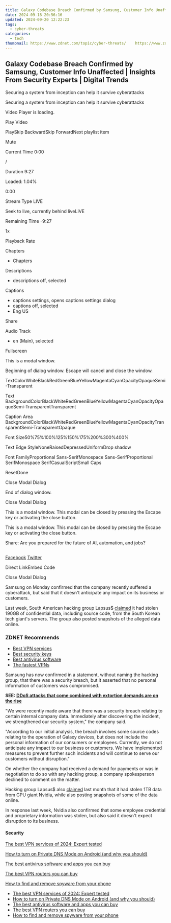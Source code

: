 ```yaml
---
title: Galaxy Codebase Breach Confirmed by Samsung, Customer Info Unaffected | Insights From Security Experts | Digital Trends
date: 2024-09-18 20:56:16
updated: 2024-09-20 12:22:23
tags:
  - cyber-threats
categories:
  - tech
thumbnail: https://www.zdnet.com/topic/cyber-threats/    https://www.zdnet.com/a/img/resize/5f1630023b25233e977fde65297372d8f6202050/2022/02/16/7b8a31ea-98e5-4b15-b69f-606567d1cd26/getty-mysterious-hands-on-a-keyboard.jpg?width=170&height=96&fit=crop&auto=webp
---
```


## Galaxy Codebase Breach Confirmed by Samsung, Customer Info Unaffected | Insights From Security Experts | Digital Trends

Securing a system from inception can help it survive cyberattacks

Securing a system from inception can help it survive cyberattacks

Video Player is loading.

Play Video

PlaySkip BackwardSkip ForwardNext playlist item

Mute

Current Time 0:00

/

Duration 9:27

Loaded: 1.04%

0:00

Stream Type LIVE

Seek to live, currently behind liveLIVE

Remaining Time \-9:27

1x

Playback Rate

Chapters

* Chapters

Descriptions

* descriptions off, selected

Captions

* captions settings, opens captions settings dialog
* captions off, selected
* Eng US

Share

Audio Track

* en (Main), selected

Fullscreen

This is a modal window.

Beginning of dialog window. Escape will cancel and close the window.

TextColorWhiteBlackRedGreenBlueYellowMagentaCyanOpacityOpaqueSemi-Transparent

Text BackgroundColorBlackWhiteRedGreenBlueYellowMagentaCyanOpacityOpaqueSemi-TransparentTransparent

Caption Area BackgroundColorBlackWhiteRedGreenBlueYellowMagentaCyanOpacityTransparentSemi-TransparentOpaque

Font Size50%75%100%125%150%175%200%300%400%

Text Edge StyleNoneRaisedDepressedUniformDrop shadow

Font FamilyProportional Sans-SerifMonospace Sans-SerifProportional SerifMonospace SerifCasualScriptSmall Caps

ResetDone

Close Modal Dialog

End of dialog window.

Close Modal Dialog

This is a modal window. This modal can be closed by pressing the Escape key or activating the close button.

This is a modal window. This modal can be closed by pressing the Escape key or activating the close button.

Share: Are you prepared for the future of AI, automation, and jobs?

## 

[Facebook](https://www.facebook.com/sharer/sharer.php?u=https%3A%2F%2Fwww.zdnet.com%2Fvideo%2Fsecuring-a-system-from-inception-can-help-it-survive-cyberattacks%2F&title=Are%20you%20prepared%20for%20the%20future%20of%20AI%2C%20automation%2C%20and%20jobs%3F "Facebook") [Twitter](https://twitter.com/intent/tweet?original%5Freferer=https%3A%2F%2Fabout.twitter.com%2Fresources%2Fbuttons&text=Are%20you%20prepared%20for%20the%20future%20of%20AI%2C%20automation%2C%20and%20jobs%3F&tw%5Fp=tweetbutton&url=https%3A%2F%2Fwww.zdnet.com%2Fvideo%2Fsecuring-a-system-from-inception-can-help-it-survive-cyberattacks%2F "Twitter") 

Direct LinkEmbed Code

Close Modal Dialog

Samsung on Monday confirmed that the company recently suffered a cyberattack, but said that it doesn't anticipate any impact on its business or customers.

Last week, South American hacking group Lapsus$ [claimed](https://www.bleepingcomputer.com/news/security/hackers-leak-190gb-of-alleged-samsung-data-source-code/) it had stolen 190GB of confidential data, including source code, from the South Korean tech giant's servers. The group also posted snapshots of the alleged data online.

### **ZDNET** Recommends

* [Best VPN services](https://www.zdnet.com/article/best-vpn/)
* [Best security keys](https://www.zdnet.com/article/best-security-key/)
* [Best antivirus software](https://www.zdnet.com/article/best-antivirus/)
* [The fastest VPNs](https://www.zdnet.com/article/fastest-vpn/)

Samsung has now confirmed in a statement, without naming the hacking group, that there was a security breach, but it asserted that no personal information of customers was compromised.

**SEE:** [**DDoS attacks that come combined with extortion demands are on the rise**](https://www.zdnet.com/article/ddos-attacks-that-come-combined-with-extortion-demands-are-on-the-rise#link=%7B%22linkText%22:%22DDoS%20attacks%20that%20come%20combined%20with%20extortion%20demands%20are%20on%20the%20rise%22,%22target%22:%22%5Fblank%22,%22href%22:%22https://www.zdnet.com/article/ddos-attacks-that-come-combined-with-extortion-demands-are-on-the-rise%22,%22role%22:%22standard%22,%22absolute%22:%22%22%7D)

"We were recently made aware that there was a security breach relating to certain internal company data. Immediately after discovering the incident, we strengthened our security system," the company said.

"According to our initial analysis, the breach involves some source codes relating to the operation of Galaxy devices, but does not include the personal information of our consumers or employees. Currently, we do not anticipate any impact to our business or customers. We have implemented measures to prevent further such incidents and will continue to serve our customers without disruption."

On whether the company had received a demand for payments or was in negotiation to do so with any hacking group, a company spokesperson declined to comment on the matter.

Hacking group Lapsus$ also [claimed](https://www.zdnet.com/article/nvidia-investigating-cybersecurity-incident/) last month that it had stolen 1TB data from GPU giant Nvidia, while also posting snapshots of some of the data online. 

In response last week, Nvidia also confirmed that some employee credential and proprietary information was stolen, but also said it doesn't expect disruption to its business.

#### Security

[The best VPN services of 2024: Expert tested](https://www.zdnet.com/article/best-vpn/ "The best VPN services of 2024: Expert tested")

[How to turn on Private DNS Mode on Android (and why you should)](https://www.zdnet.com/article/how-to-turn-on-private-dns-mode-on-android-and-why-you-should/ "How to turn on Private DNS Mode on Android (and why you should)")

[The best antivirus software and apps you can buy](https://www.zdnet.com/article/best-antivirus/ "The best antivirus software and apps you can buy")

[The best VPN routers you can buy](https://www.zdnet.com/article/best-vpn-router/ "The best VPN routers you can buy")

[How to find and remove spyware from your phone](https://www.zdnet.com/article/how-to-find-and-remove-spyware-from-your-phone/ "How to find and remove spyware from your phone")

* [The best VPN services of 2024: Expert tested](https://www.zdnet.com/article/best-vpn/ "The best VPN services of 2024: Expert tested")
* [How to turn on Private DNS Mode on Android (and why you should)](https://www.zdnet.com/article/how-to-turn-on-private-dns-mode-on-android-and-why-you-should/ "How to turn on Private DNS Mode on Android (and why you should)")
* [The best antivirus software and apps you can buy](https://www.zdnet.com/article/best-antivirus/ "The best antivirus software and apps you can buy")
* [The best VPN routers you can buy](https://www.zdnet.com/article/best-vpn-router/ "The best VPN routers you can buy")
* [How to find and remove spyware from your phone](https://www.zdnet.com/article/how-to-find-and-remove-spyware-from-your-phone/ "How to find and remove spyware from your phone")

<ins class="adsbygoogle"
     style="display:block"
     data-ad-format="autorelaxed"
     data-ad-client="ca-pub-7571918770474297"
     data-ad-slot="1223367746"></ins>



<ins class="adsbygoogle"
     style="display:block"
     data-ad-client="ca-pub-7571918770474297"
     data-ad-slot="8358498916"
     data-ad-format="auto"
     data-full-width-responsive="true"></ins>
